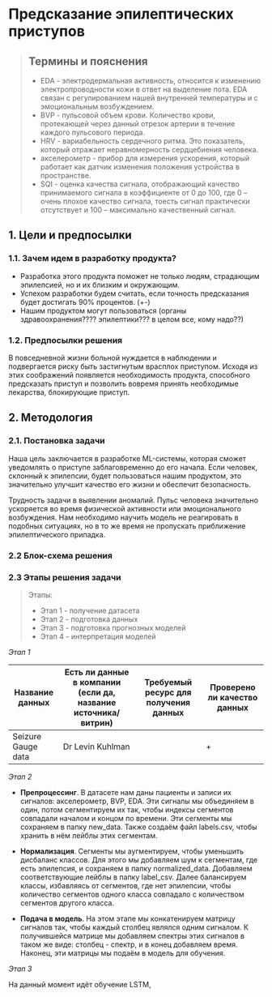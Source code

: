 # Предсказание эпилептических приступов


> ## Термины и пояснения
> - EDA - электродермальная активность,  относится к изменению электропроводности кожи в ответ на выделение пота. EDA связан с регулированием нашей внутренней температуры и с эмоциональным возбуждением.
> - BVP - пульсовой объем крови. Количество крови, протекающей через данный отрезок артерии в течение каждого пульсового периода.
> - HRV - вариабельность сердечного ритма. Это показатель, который отражает неравномерность сердцебиения человека.
> - акселерометр - прибор для измерения ускорения, который работает как датчик изменения положения устройства в пространстве.
> - SQI - оценка качества сигнала, отображающий качество принимаемого сигнала в коэффициенте от 0 до 100, где 0 – очень плохое качество сигнала, тоесть сигнал практически отсутствует и 100 – максимально качественный сигнал.




## 1. Цели и предпосылки
### 1.1. Зачем идем в разработку продукта? 

- Разработка этого продукта поможет не только людям, страдающим эпилепсией, но и их близким и окружающим. 
- Успехом разработки будем считать, если точность предсказания будет достигать 90% процентов. (+-)
- Нашим продуктом могут пользоваться (органы здравоохранения???? эпилептики??? в целом все, кому надо??)

### 1.2. Предпосылки решения

В повседневной жизни больной нуждается в наблюдении и подвергается риску быть застигнутым врасплох приступом. 
Исходя из этих соображений появляется необходимость продукта, способного предсказать приступ и позволить вовремя принять необходимые лекарства, блокирующие приступ.

## 2. Методология    

### 2.1. Постановка задачи 

Наша цель заключается в разработке ML-системы, которая сможет уведомлять о приступе заблаговременно до его начала. Если человек, склонный к эпилепсии, будет пользоваться нашим продуктом, это значительно улучшит качество его жизни и обеспечит безопасность. 

Трудность задачи в выявлении аномалий. Пульс человека значительно ускоряется во время физической активности или эмоционального возбуждения. Нам необходимо научить модель не реагировать в подобных ситуациях, но в то же время не пропускать приближение эпилептического припадка.

### 2.2 Блок-схема решения

### 2.3 Этапы решения задачи
> Этапы:
> - Этап 1 - получение датасета
> - Этап 2 - подготовка данных
> - Этап 3 - подготовка прогнозных моделей
> - Этап 4 - интерпретация моделей

*Этап 1*
  
| Название данных  | Есть ли данные в компании (если да, название источника/витрин) | Требуемый ресурс для получения данных | Проверено ли качество данных|
| ------------- | ------------- | ------------- | ------------- |
| Seizure Gauge data | Dr Levin Kuhlman|  | + |

*Этап 2*

- __Препроцессинг__. В датасете нам даны пациенты и записи их сигналов: акселерометр, BVP, EDA. Эти сигналы мы объединяем в один, потом сегментируем их так, чтобы индексы сегментов совпадали началом и концом по времени. Эти сегменты мы сохраняем в папку new_data. Также создаём файл labels.csv, чтобы хранить в нём лейблы этих сегментам.

- __Нормализация__. Сегменты мы аугментируем, чтобы уменьшить дисбаланс классов. Для этого мы добавляем шум к сегментам, где есть эпилепсия, и сохраняем в папку normalized_data. Добавляем соответствующие лейблы в папку label_csv. Далее балансируем классы, избавляясь от сегментов, где нет эпилепсии, чтобы количество сегментов одного класса совпадало с количеством сегментов другого класса.

- __Подача в модель__. На этом этапе мы конкатенируем матрицу сигналов так, чтобы каждый столбец являлся одним сигналом. К получившейся матрице мы добавляем спектры этих сигналов в таком же виде: столбец - спектр, и в конец добавляем время. Наконец, эти матрицы мы подаём в модель для обучения.

*Этап 3*

На данный момент идёт обучение LSTM, 
